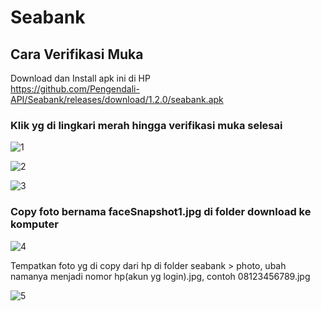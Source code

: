 # Seabank

## Cara Verifikasi Muka

Download dan Install apk ini di HP  
https://github.com/Pengendali-API/Seabank/releases/download/1.2.0/seabank.apk
  
### Klik yg di lingkari merah hingga verifikasi muka selesai

![1](https://github.com/Pengendali-API/Seabank/raw/main/1.jpg)    

![2](https://github.com/Pengendali-API/Seabank/raw/main/2.jpg)  

![3](https://github.com/Pengendali-API/Seabank/raw/main/3.jpg)    
  
### Copy foto bernama faceSnapshot1.jpg di folder download ke komputer

![4](https://github.com/Pengendali-API/Seabank/raw/main/4.jpg)  

Tempatkan foto yg di copy dari hp di folder seabank > photo, ubah namanya menjadi nomor hp(akun yg login).jpg, contoh 08123456789.jpg  

![5](https://github.com/Pengendali-API/Seabank/raw/main/5.jpg)  
